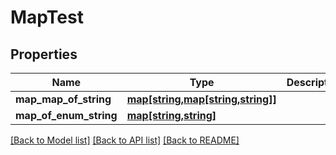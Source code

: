 # MapTest

## Properties
Name | Type | Description | Notes
------------ | ------------- | ------------- | -------------
**map_map_of_string** | [**map[string,map[string,string]]**](map.md) |  | [optional] 
**map_of_enum_string** | [**map[string,string]**](.md) |  | [optional] 

[[Back to Model list]](../README.md#documentation-for-models) [[Back to API list]](../README.md#documentation-for-api-endpoints) [[Back to README]](../README.md)

